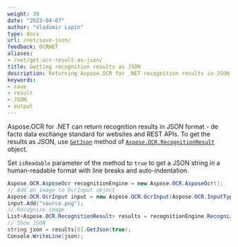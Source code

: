 ```yaml
---
weight: 30
date: "2023-04-07"
author: "Vladimir Lapin"
type: docs
url: /net/save-json/
feedback: OCRNET
aliases:
- /net/get-ocr-result-as-json/
title: Getting recognition results as JSON
description: Returning Aspose.OCR for .NET recognition results in JSON format.
keywords:
- save
- result
- JSON
- output
---
```


Aspose.OCR for .NET can return recognition results in JSON format - de facto data exchange standard for websites and REST APIs. To get the results as JSON, use [`GetJson`](https://reference.aspose.com/ocr/net/aspose.ocr/recognitionresult/getjson/) method of [`Aspose.OCR.RecognitionResult`](https://reference.aspose.com/ocr/net/aspose.ocr/recognitionresult/) object.

Set `isReadable` parameter of the method to `true` to get a JSON string in a human-readable format with line breaks and auto-indentation.

```csharp
Aspose.OCR.AsposeOcr recognitionEngine = new Aspose.OCR.AsposeOcr();
// Add an image to OcrInput object
Aspose.OCR.OcrInput input = new Aspose.OCR.OcrInput(Aspose.OCR.InputType.SingleImage);
input.Add("source.png");
// Recognize image
List<Aspose.OCR.RecognitionResult> results = recognitionEngine.Recognize(input);
// Show JSON
string json = results[0].GetJson(true);
Console.WriteLine(json);
```
